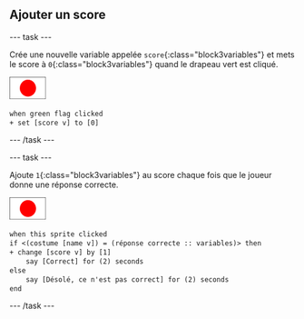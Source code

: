 ## Ajouter un score

--- task ---

Crée une nouvelle variable appelée `score`{:class="block3variables"} et mets le score à `0`{:class="block3variables"} quand le drapeau vert est cliqué.

![Sprite drapeau](images/flag-sprite.png)

```blocks3
when green flag clicked
+ set [score v] to [0]
```

--- /task ---

--- task ---

Ajoute `1`{:class="block3variables"} au score chaque fois que le joueur donne une réponse correcte.

![Sprite drapeau](images/flag-sprite.png)

```blocks3
when this sprite clicked
if <(costume [name v]) = (réponse correcte :: variables)> then
+ change [score v] by [1]
    say [Correct] for (2) seconds
else
    say [Désolé, ce n'est pas correct] for (2) seconds
end
```

--- /task ---
